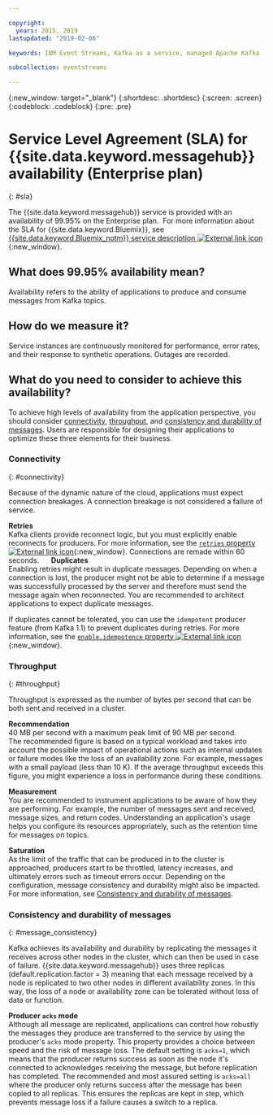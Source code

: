 ```yaml
---

copyright:
  years: 2015, 2019
lastupdated: "2019-02-06"

keywords: IBM Event Streams, Kafka as a service, managed Apache Kafka

subcollection: eventstreams

---
```


{:new_window: target="_blank"}
{:shortdesc: .shortdesc}
{:screen: .screen}
{:codeblock: .codeblock}
{:pre: .pre}

# Service Level Agreement (SLA) for {{site.data.keyword.messagehub}} availability (Enterprise plan)
{: #sla}

The {{site.data.keyword.messagehub}} service is provided with an availability of 99.95% on the Enterprise plan. 
For more information about the SLA for {{site.data.keyword.Bluemix}}, see
[{{site.data.keyword.Bluemix_notm}} service description ![External link icon](../../icons/launch-glyph.svg "External link icon")](https://www-03.ibm.com/software/sla/sladb.nsf/pdf/6605-14/$file/i126-6605-14_08-2018_en_US.pdf){:new_window}.

## What does 99.95% availability mean?
Availability refers to the ability of applications to produce and consume messages from Kafka topics.

## How do we measure it?
Service instances are continuously monitored for performance, error rates, and their response to synthetic operations. Outages are recorded.

## What do you need to consider to achieve this availability?
To achieve high levels of availability from the application perspective, you should consider [connectivity](/docs/services/EventStreams?topic=eventstreams-sla#connectivity), [throughput](/docs/services/EventStreams?topic=eventstreams-sla#throughput), and [consistency and durability of messages](/docs/services/EventStreams?topic=eventstreams-sla#message_consistency). Users are responsible for designing their applications to optimize these three elements for their business.

### Connectivity
{: #connectivity}

Because of the dynamic nature of the cloud, applications must expect connection breakages. A connection breakage is not considered a failure of service.

**Retries**<br/>
Kafka clients provide reconnect logic, but you must explicitly enable reconnects for producers. For more information, see the [ ```retries``` property ![External link icon](../../icons/launch-glyph.svg "External link icon")](http://kafka.apache.org/11/documentation.html#producerconfigs){:new_window}. Connections are remade within 60 seconds.   
 
**Duplicates**<br/>
Enabling retries might result in duplicate messages. Depending on when a connection is lost, the producer might not be able to determine if a message was successfully processed by the server and therefore must send the message again when reconnected. You are recommended to architect applications to expect duplicate messages. 

If duplicates cannot be tolerated, you can use the ```idempotent``` producer feature (from Kafka 1.1) to prevent duplicates during retries. For more information, see the [ ```enable.idempotence``` property ![External link icon](../../icons/launch-glyph.svg "External link icon")](http://kafka.apache.org/11/documentation.html#producerconfigs){:new_window}.

### Throughput
{: #throughput}

Throughput is expressed as the number of bytes per second that can be both sent and received in a cluster. 

**Recommendation**<br/>
40 MB per second with a maximum peak limit of 90 MB per second. <br/>
The recommended figure is based on a typical workload and takes into account the possible impact of operational actions such as internal updates or failure modes like the loss of an availability zone.  For example, messages with a small payload (less than 10 K). If the average throughput exceeds this figure, you might experience a loss in performance during these conditions.

**Measurement**<br/>
You are recommended to instrument applications to be aware of how they are performing. For example, the number of messages sent and received, message sizes, and return codes. Understanding an application's usage helps you configure its resources appropriately, such as the retention time for messages on topics.

**Saturation**<br/>
As the limit of the traffic that can be produced in to the cluster is approached, producers start to be throttled, latency increases, and ultimately errors such as timeout errors occur. Depending on the configuration, message consistency and durability might also be impacted. For more information, see [Consistency and durability of messages](/docs/services/EventStreams?topic=eventstreams-sla#message_consistency).

### Consistency and durability of messages
{: #message_consistency}

Kafka achieves its availability and durability by replicating the messages it receives across other nodes in the cluster, which can then be used in case of failure. {{site.data.keyword.messagehub}} uses three replicas (default.replication.factor = 3) meaning that each message received by a node is replicated to two other nodes in different availability zones. In this way, the loss of a node or availability zone can be tolerated without loss of data or function.

**Producer ```acks``` mode**<br/>
Although all message are replicated, applications can control how robustly the messages they produce are transferred to the service by using the producer's ```acks``` mode property. This property provides a choice between speed and the risk of message loss. The default setting is ```acks=1```, which means that the producer returns success as soon as the node it's connected to acknowledges receiving the message, but before replication has completed. The recommended and most assured setting is ```acks=all``` where the producer only returns success after the message has been copied to all replicas. This ensures the replicas are kept in step, which prevents message loss if a failure causes a switch to a replica.


